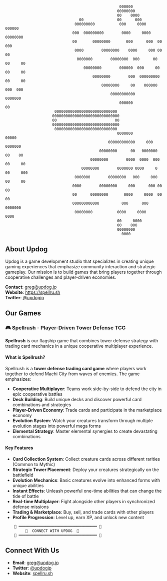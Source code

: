                                                                                                       
                                                       000000                                                
                                                      00000000                                               
                                                      00    0000                                             
                                     00               00      000                                            
                                   000000000           000     0000      000000                              
                                  000  000000000        0000     0000   00000000                             
                                  00       00000000       000      000  00    000                            
                                   0000        00000000    0000     000 00     00                            
                                    0000000        00000000  000      00 00     00                           
                                       00000000        000000  000     00 00     00                          
                                           00000000        000  000000000 00     00                          
                                               00000000     00    000000   000  000                          
                                                   00000000000              0000000                          
                                                       000000                 00                             
                          0000000000000000000000000000                                                       
                         000000000000000000000000000000                                                      
                         00                          00                                                      
                         000000000000000000000000000000                                                      
                          0000000000000000000000000000                                                       
                                                      0000000                00000                           
                                                  000000000000     000      0000000                          
                                              00000000      00   0000000   00    00                          
                                          00000000        0000  0000  000 00     00                          
                                      00000000        0000000 0000     0 00     000                          
                                   0000000        00000000   000     000 00     00                           
                                  0000        00000000     000      000 00     00                            
                                  00      00000000       0000     0000  00    00                             
                                  000000000000          000      000    0000000                              
                                   00000000           0000     0000       0000                               
                                                      00     0000                                            
                                                      00    000                                              
                                                      00000000                                               
                                                        0000                                                 
                                                                                                                     



## About Updog

Updog is a game development studio that specializes in creating unique gaming experiences that emphasize community interaction and strategic gameplay. Our mission is to build games that bring players together through cooperative challenges and player-driven economies.

**Contact**: greg@updog.jp  
**Website**: https://spellru.sh  
**Twitter**: [@updogjp](https://twitter.com/updogjp)

## Our Games

### 🎮 Spellrush - Player-Driven Tower Defense TCG

**Spellrush** is our flagship game that combines tower defense strategy with trading card mechanics in a unique cooperative multiplayer experience.

#### What is Spellrush?

Spellrush is a **tower defense trading card game** where players work together to defend Machi City from waves of enemies. The game emphasizes:

- **Cooperative Multiplayer**: Teams work side-by-side to defend the city in epic cooperative battles
- **Deck Building**: Build unique decks and discover powerful card combinations and strategies
- **Player-Driven Economy**: Trade cards and participate in the marketplace economy
- **Evolution System**: Watch your creatures transform through multiple evolution stages into powerful mega forms
- **Elemental Strategy**: Master elemental synergies to create devastating combinations

#### Key Features

- **Card Collection System**: Collect creature cards across different rarities (Common to Mythic)
- **Strategic Tower Placement**: Deploy your creatures strategically on the battlefield
- **Evolution Mechanics**: Basic creatures evolve into enhanced forms with unique abilities
- **Instant Effects**: Unleash powerful one-time abilities that can change the tide of battle
- **Real-time Multiplayer**: Fight alongside other players in synchronized defense missions
- **Trading & Marketplace**: Buy, sell, and trade cards with other players
- **Profile Progression**: Level up, earn XP, and unlock new content

```
    📱 ═══════════════════════════════════ 📱
         🌟  CONNECT WITH UPDOG  🌟
    📱 ═══════════════════════════════════ 📱
```

## Connect With Us

- **Email**: greg@updog.jp
- **Twitter**: [@updogjp](https://twitter.com/updogjp)
- **Website**: [spellru.sh](https://spellru.sh)
